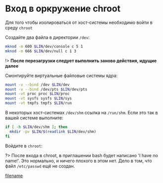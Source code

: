 # Вход в оркружение chroot

Для того чтобы изолироваться от хост-системы необходимо войти в среду ``chroot``

Создайте два файла в директории ``/dev``:

```bash
mknod -m 600 $LIN/dev/console c 5 1
mknod -m 666 $LIN/dev/null c 1 3
```

!>  **После перезагрузки следует выполнить заново действия, идущие далее**

 Смонтируйте виртуальные файловые системы ядра:
 
```bash
mount -v --bind /dev $LIN/dev
mount -v --bind /dev/pts $LIN/dev/pts
mount -vt proc proc $LIN/proc
mount -vt sysfs sysfs $LIN/sys
mount -vt tmpfs tmpfs $LIN/run
```

В некоторых хост-системах ``/dev/shm`` ссылка на ``/run/shm``. Если это так в вашей системе выполните:

```bash
if [ -h $LIN/dev/shm ]; then
  mkdir -pv $LIN/$(readlink $LIN/dev/shm)
fi
```

Войдите в ``chroot``:

<common-script :name="'chroot'"></common-script>

?> После входа в chroot, в приглашении bash будет написано 'I have no name!'. Это нормально, и ничего плохого в этом нет. Дело в том, что файл `/etc/passwd` ещё не создан.

[filename](../shared/chroot.md ':include')


<script>
	new Vue({ el: '#main' })
</script> 
